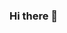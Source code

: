 ### Hi there 👋

<!--
**amrit-thapa-2044/amrit-thapa-2044** is a ✨ _special_ ✨ repository because its `README.md` (this file) appears on your GitHub profile.

My name is **Amrit Thapa**, a research analyst passionate about spatial analysis.
